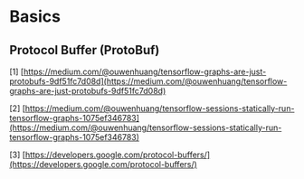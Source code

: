 # Basics

## Protocol Buffer \(ProtoBuf\)

\[1\] [https://medium.com/@ouwenhuang/tensorflow-graphs-are-just-protobufs-9df51fc7d08d](https://medium.com/@ouwenhuang/tensorflow-graphs-are-just-protobufs-9df51fc7d08d)

\[2\] [https://medium.com/@ouwenhuang/tensorflow-sessions-statically-run-tensorflow-graphs-1075ef346783](https://medium.com/@ouwenhuang/tensorflow-sessions-statically-run-tensorflow-graphs-1075ef346783)

\[3\] [https://developers.google.com/protocol-buffers/](https://developers.google.com/protocol-buffers/)

